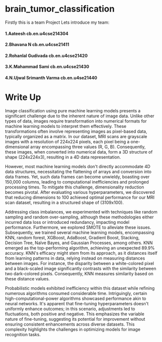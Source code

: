 # brain_tumor_classification

Firstly this is a team Project
Lets introduce my team:

#### 1.Aateesh cb.en.u4cse214304
#### 2.Bhavana N cb.en.u4cse21411
#### 2.Rohanlal Gudivada  cb.en.u4cse21420
#### 3.K.Mahammad Sami cb.en.u4cse21430
#### 4.N.Ujwal Srimanth Varma cb.en.u4se21440

# Write Up

Image classification using pure machine learning models presents a significant challenge due to the inherent nature of image data. Unlike other types of data, images require transformation into numerical formats for machine learning models to interpret them effectively. These transformations often involve representing images as pixel-based data, typically organized as a matrix. In our dataset, MRI scans are grayscale images with a resolution of 224x224 pixels, each pixel being a one-dimensional array encompassing three values (R, G, B). Consequently, these images, when converted into numerical data, form a 3D structure of shape (224x224x3), resulting in a 4D data representation.


However, most machine learning models don't directly accommodate 4D data structures, necessitating the flattening of arrays and conversion into data frames. Yet, such data frames can become unwieldy, boasting over 150,000 columns, leading to computational inefficiencies and prolonged processing times. To mitigate this challenge, dimensionality reduction becomes pivotal. After evaluating various hyperparameters, we discovered that reducing dimensions to 100 achieved optimal performance for our MRI scan dataset, resulting in a structured shape of (3109x100).


Addressing class imbalances, we experimented with techniques like random sampling and random over-sampling, although these methodologies either incurred data loss or introduced redundancy, impacting model performance. Furthermore, we explored SMOTE to alleviate these issues. Subsequently, we trained several machine learning models, encompassing KNN, random forest, XGBoost, AdaBoost, Gradient Boost, Stacking, Decision Tree, Naïve Bayes, and Gaussian Processes, among others. KNN emerged as the top-performing algorithm, achieving an unexpected 89.9% accuracy.
KNN's efficacy might stem from its approach, as it distances itself from learning patterns in data, relying instead on measuring distances between images. For instance, the disparity between a white-colored pixel and a black-scaled image significantly contrasts with the similarity between two dark-colored pixels. Consequently, KNN measures similarity based on these distance values.


Probabilistic models exhibited inefficiency within this dataset while refining numerous algorithms consumed considerable time. Intriguingly, certain high-computational-power algorithms showcased performance akin to neural networks. It's apparent that fine-tuning hyperparameters doesn't uniformly enhance outcomes; in this scenario, adjustments led to fluctuations, both positive and negative. This emphasizes the variable nature of fine-tuning, suggesting its potential for improvement without ensuring consistent enhancements across diverse datasets. This complexity highlights the challenges in optimizing models for image recognition tasks.

